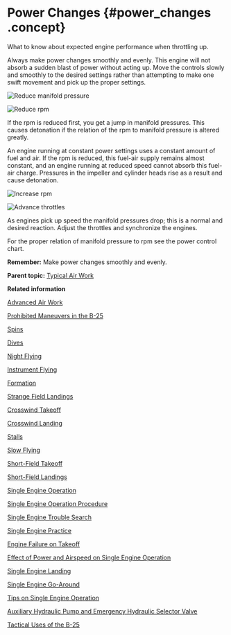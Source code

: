 # Power Changes {#power_changes .concept}

What to know about expected engine performance when throttling up.

Always make power changes smoothly and evenly. This engine will not absorb a sudden blast of power without acting up. Move the controls slowly and smoothly to the desired settings rather than attempting to make one swift movement and pick up the proper settings.

![Reduce manifold pressure](../images/power_reduce_manifold.png)

![Reduce rpm](../images/power_reduce_rpm.png)

If the rpm is reduced first, you get a jump in manifold pressures. This causes detonation if the relation of the rpm to manifold pressure is altered greatly.

An engine running at constant power settings uses a constant amount of fuel and air. If the rpm is reduced, this fuel-air supply remains almost constant, and an engine running at reduced speed cannot absorb this fuel-air charge. Pressures in the impeller and cylinder heads rise as a result and cause detonation.

![Increase rpm](../images/power_increase_rpm.png)

![Advance throttles](../images/power_advance_throttles.png)

As engines pick up speed the manifold pressures drop; this is a normal and desired reaction. Adjust the throttles and synchronize the engines.

For the proper relation of manifold pressure to rpm see the power control chart.

**Remember:** Make power changes smoothly and evenly.

**Parent topic:** [Typical Air Work](../topics/typical_air_work.md)

**Related information**  


[Advanced Air Work](../topics/advanced_air_work.md)

[Prohibited Maneuvers in the B-25](../topics/prohibited_maneuvers_in_the_b_25.md)

[Spins](../topics/spins.md)

[Dives](../topics/dives.md)

[Night Flying](../topics/night_flying.md)

[Instrument Flying](../topics/instrument_flying.md)

[Formation](../topics/formation.md)

[Strange Field Landings](../topics/strange_field_landings.md)

[Crosswind Takeoff](../topics/crosswind_takeoff.md)

[Crosswind Landing](../topics/crosswind_landing.md)

[Stalls](../topics/stalls.md)

[Slow Flying](../topics/slow_flying.md)

[Short-Field Takeoff](../topics/short_field_takeoff.md)

[Short-Field Landings](../topics/short_field_landings.md)

[Single Engine Operation](../topics/single_engine_operation.md)

[Single Engine Operation Procedure](../topics/single_engine_operation_procedure.md)

[Single Engine Trouble Search](../topics/single_engine_trouble_search.md)

[Single Engine Practice](../topics/single_engine_practice.md)

[Engine Failure on Takeoff](../topics/engine_failure_on_takeoff.md)

[Effect of Power and Airspeed on Single Engine Operation](../topics/effect_of_power_and_airspeed_on_single_engine_operation.md)

[Single Engine Landing](../topics/single_engine_landing.md)

[Single Engine Go-Around](../topics/single_engine_go_around.md)

[Tips on Single Engine Operation](../topics/tips_on_single_engine_operation.md)

[Auxiliary Hydraulic Pump and Emergency Hydraulic Selector Valve](../topics/auxiliary_hydraulic_pump_and_emergency_hydraulic_selector_valve.md)

[Tactical Uses of the B-25](../topics/tactical_uses_of_the_b_25.md)

